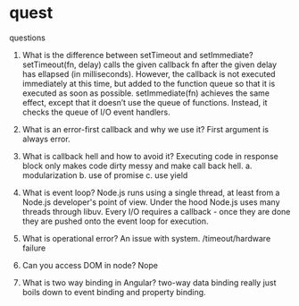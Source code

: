 # quest
questions


1. What is the difference between setTimeout and setImmediate?
      setTimeout(fn, delay) calls the given callback fn after the given delay has ellapsed (in milliseconds).
      However, the callback is not executed immediately at this time, but added to the function queue so that it is executed as soon as
      possible. setImmediate(fn) achieves the same effect, except that it doesn’t use the queue of functions. Instead, it checks the queue
      of I/O event handlers.

2. What is an error-first callback and why we use it?
      First argument is always error.
3. What is callback hell and how to avoid it?
      Executing code in response block only makes code dirty messy and make call back hell.
      a. modularization
      b. use of promise
      c. use yield
4. What is event loop?
      Node.js runs using a single thread, at least from a Node.js developer's point of view. Under the hood Node.js uses many threads
      through libuv.
      Every I/O requires a callback - once they are done they are pushed onto the event loop for execution. 
      
5. What is operational error?
      An issue with system. /timeout/hardware failure
      
6. Can you access DOM in node?
      Nope

7. What is two way binding in Angular?
       two-way data binding really just boils down to event binding and property binding.
